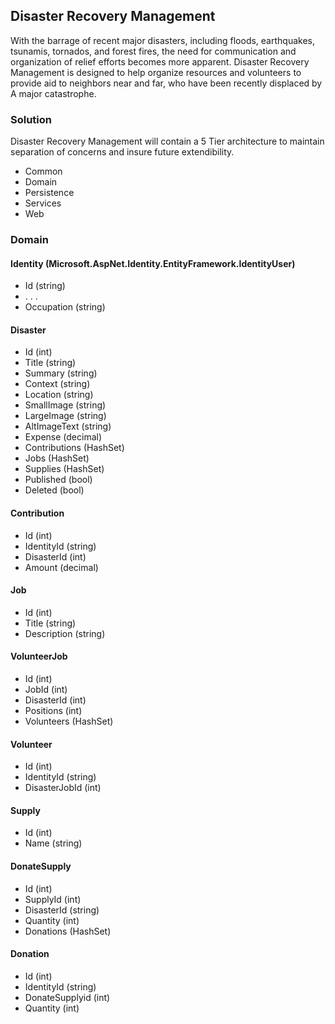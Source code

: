 ## Disaster Recovery Management

With the barrage of recent major disasters, including floods, earthquakes, tsunamis, tornados, and forest fires, the need for communication and organization of relief efforts becomes more apparent. Disaster Recovery Management is designed to help organize resources and volunteers to provide aid to neighbors near and far, who have been recently displaced by A major catastrophe.

### Solution

Disaster Recovery Management will contain a 5 Tier architecture to maintain separation of concerns and insure future extendibility.
 
- Common
- Domain
- Persistence 
- Services
- Web 

### Domain

#### Identity (Microsoft.AspNet.Identity.EntityFramework.IdentityUser)
- Id (string)
- . . .
- Occupation (string)

#### Disaster
- Id (int)
- Title (string)
- Summary (string)
- Context (string)
- Location (string)
- SmallImage (string)
- LargeImage (string)
- AltImageText (string)
- Expense (decimal)  
- Contributions (HashSet<Contribution>)
- Jobs (HashSet<VolunteerJob>)
- Supplies (HashSet<DonateSupply>)
- Published (bool)
- Deleted (bool)

#### Contribution
- Id (int)
- IdentityId (string)
- DisasterId (int)
- Amount (decimal)

#### Job
- Id (int)
- Title (string)
- Description (string)

#### VolunteerJob
- Id (int)
- JobId (int)
- DisasterId (int)
- Positions (int)
- Volunteers (HashSet<Volunteer>)

#### Volunteer
- Id (int)
- IdentityId (string)
- DisasterJobId (int)

#### Supply
- Id (int)
- Name (string)

#### DonateSupply
- Id (int)
- SupplyId (int)
- DisasterId (string)
- Quantity (int)
- Donations (HashSet<Donation>)

#### Donation
- Id (int)
- IdentityId (string)
- DonateSupplyid (int)
- Quantity (int)
